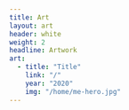 ```yaml
---
title: Art
layout: art
header: white
weight: 2
headline: Artwork
art:
  - title: "Title"
    link: "/"
    year: "2020"
    img: "/home/me-hero.jpg"
---
```

